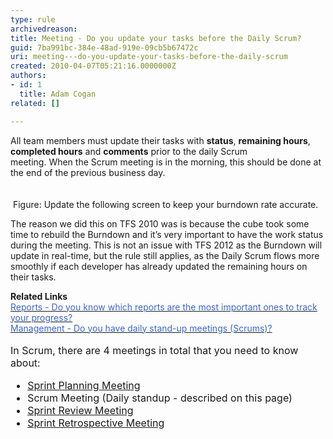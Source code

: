 ```yaml
---
type: rule
archivedreason: 
title: Meeting - Do you update your tasks before the Daily Scrum?
guid: 7ba991bc-384e-48ad-919e-09cb5b67472c
uri: meeting---do-you-update-your-tasks-before-the-daily-scrum
created: 2010-04-07T05:21:16.0000000Z
authors:
- id: 1
  title: Adam Cogan
related: []

---
```



​All team members must update their tasks with <b>status</b>, <b>remaining hours</b>, <b>completed hours</b> and <strong>comments</strong> prior to the daily Scrum meeting.&#160;When&#160;the Scrum meeting is in the morning, this should be done at the end of the previous business day.<br>​
<br><excerpt class='endintro'></excerpt><br>
<img class="ms-rteCustom-ImageArea" src="/Management/RulesToBetterScrumUsingTFS/PublishingImages/Updatetasks.jpg" alt="" />&#160;<span class="ms-rteCustom-FigureNormal">Figure&#58; Update the following screen to keep your burn​down rate accurate.</span>

<p>The reason we did this on TFS 2010 was is because the cube took some time to rebuild the Burndown and it’s very important to have the work status during the meeting. This is not an issue with TFS 2012 as the Burndown will update in real-time, but the rule still applies, as the Daily Scrum flows more smoothly if each developer has already updated the remaining hours on their tasks.</p>

<div><strong>Related Links</strong></div>
<div><a href="/Management/RulesToBetterScrumUsingTFS/Pages/TrackProgress.aspx"><font color="#3a66cc">Reports - Do you know which reports are the most important ones to track your progress? </font></a></div>
<div><a href="/Management/RulesToSuccessfulProjects/Pages/DailyStandUpScrum.aspx"><font color="#3a66cc">Management - Do you have daily stand-up meetings (Scrums)? </font></a></div>
<br><font size="-0" class="ms-rteCustom-GreyBox">In Scrum, there are 4 meetings in total that you need to know about&#58; <ul><li><a href="/Management/RulesToBetterScrumUsingTFS/Pages/SprintPlanningMeeting.aspx" title="Sprint Planning Meeting">Sprint Planning Meeting​</a></li>
<li>Scrum Meeting (Daily standup​ - described on this page​​​) </li>
<li><a title="Sprint Review Meeting" href="/Management/RulesToBetterScrumUsingTFS/Pages/SprintReviewMeeting.aspx" shape="rect">Sprint Review Meeting</a> </li>
<li><a title="Sprint Retrospective Meeting" href="/Management/RulesToBetterScrumUsingTFS/Pages/RetrospectiveMeeting.aspx" shape="rect">Sprint Retrospective Meeting</a> </li></ul></font><p>&#160;</p>


